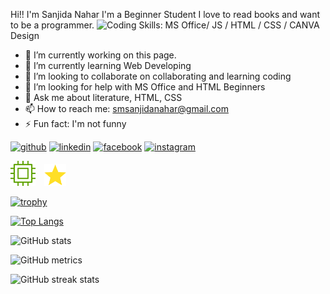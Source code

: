 
Hi!! I'm Sanjida Nahar
I'm a Beginner Student
I love to read books and want to be a programmer.
<img align="top"  alt="Coding" width="400" src="https://mir-s3-cdn-cf.behance.net/project_modules/hd/3c00f6105775659.5f84899401909.gif">
Skills: MS Office/ JS / HTML / CSS / CANVA Design

- 🔭 I’m currently working on this page. 
- 🌱 I’m currently learning Web Developing 
- 👯 I’m looking to collaborate on collaborating and learning coding 
- 🤔 I’m looking for help with MS Office and HTML Beginners 
- 💬 Ask me about literature, HTML, CSS 
- 📫 How to reach me: smsanjidanahar@gmail.com 
- ⚡ Fun fact: I'm not funny 


[<img src='https://cdn.jsdelivr.net/npm/simple-icons@3.0.1/icons/github.svg' alt='github' height='40'>](https://github.com/sanjidanahar)  [<img src='https://cdn.jsdelivr.net/npm/simple-icons@3.0.1/icons/linkedin.svg' alt='linkedin' height='40'>](https://www.linkedin.com/in/https://www.linkedin.com/in/sanjidanaharsathy//)  [<img src='https://cdn.jsdelivr.net/npm/simple-icons@3.0.1/icons/facebook.svg' alt='facebook' height='40'>](https://www.facebook.com/https://www.facebook.com/sanjidanaharsathy)  [<img src='https://cdn.jsdelivr.net/npm/simple-icons@3.0.1/icons/instagram.svg' alt='instagram' height='40'>](https://www.instagram.com/https://www.instagram.com/sanjidanahar_s//)  

<a href='https://docs.github.com/en/developers'><img src='https://raw.githubusercontent.com/acervenky/animated-github-badges/master/assets/devbadge.gif' width='40' height='40'></a> <a href='https://stars.github.com/'><img src='https://raw.githubusercontent.com/acervenky/animated-github-badges/master/assets/starbadge.gif' width='35' height='35'></a> 

[![trophy](https://github-profile-trophy.vercel.app/?username=sanjidanahar)](https://github.com/ryo-ma/github-profile-trophy)

[![Top Langs](https://github-readme-stats.vercel.app/api/top-langs/?username=sanjidanahar)](https://github.com/anuraghazra/github-readme-stats)

![GitHub stats](https://github-readme-stats.vercel.app/api?username=sanjidanahar&show_icons=true&count_private=true)  

![GitHub metrics](https://metrics.lecoq.io/sanjidanahar)  

![GitHub streak stats](https://streak-stats.demolab.com/?user=sanjidanahar)  

